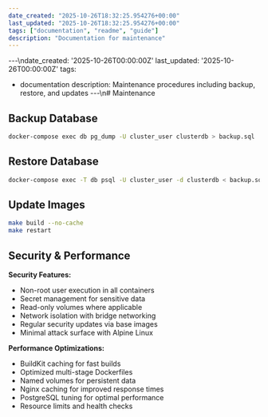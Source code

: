```yaml
---
date_created: "2025-10-26T18:32:25.954276+00:00"
last_updated: "2025-10-26T18:32:25.954276+00:00"
tags: ["documentation", "readme", "guide"]
description: "Documentation for maintenance"
---
```


---\ndate_created: '2025-10-26T00:00:00Z'
last_updated: '2025-10-26T00:00:00Z'
tags:

- documentation
  description: Maintenance procedures including backup, restore, and updates
  ---\n# Maintenance

## Backup Database

```bash
docker-compose exec db pg_dump -U cluster_user clusterdb > backup.sql
```

## Restore Database

```bash
docker-compose exec -T db psql -U cluster_user -d clusterdb < backup.sql
```

## Update Images

```bash
make build --no-cache
make restart
```

## Security & Performance

**Security Features:**

- Non-root user execution in all containers
- Secret management for sensitive data
- Read-only volumes where applicable
- Network isolation with bridge networking
- Regular security updates via base images
- Minimal attack surface with Alpine Linux

**Performance Optimizations:**

- BuildKit caching for fast builds
- Optimized multi-stage Dockerfiles
- Named volumes for persistent data
- Nginx caching for improved response times
- PostgreSQL tuning for optimal performance
- Resource limits and health checks
